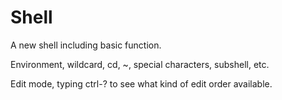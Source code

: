 Shell
=====

A new shell including basic function.

Environment, wildcard, cd, ~, special characters, subshell, etc.

Edit mode, typing ctrl-? to see what kind of edit order available.
